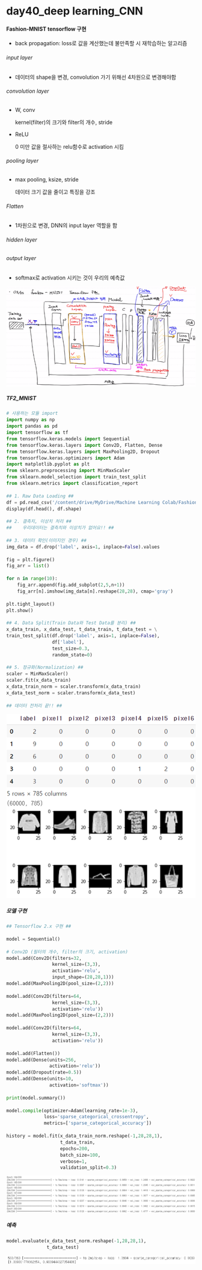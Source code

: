 # day40_deep learning_CNN



#### Fashion-MNIST tensorflow 구현

- back propagation: loss로 값을 계산했는데 불만족할 시 재학습하는 알고리즘

###### input layer

- 데이터의 shape을 변경, convolution 가기 위해선 4차원으로 변경해야함



###### convolution layer

- W, conv

  kernel(filter)의 크기와 filter의 개수, stride

- ReLU

  0 미만 값을 절사하는 relu함수로 activation 시킴

###### pooling layer

- max pooling, ksize, stride

  데이터 크기 값을 줄이고 특징을 강조

###### Flatten

- 1차원으로 변경, DNN의 input layer 역할을 함

###### hidden layer



###### output layer

- softmax로 activation 시키는 것이 우리의 예측값

![image-20210325101125555](md-images/image-20210325101125555.png)



##### TF2_MNIST

```python
# 사용하는 모듈 import
import numpy as np
import pandas as pd
import tensorflow as tf
from tensorflow.keras.models import Sequential
from tensorflow.keras.layers import Conv2D, Flatten, Dense
from tensorflow.keras.layers import MaxPooling2D, Dropout
from tensorflow.keras.optimizers import Adam
import matplotlib.pyplot as plt
from sklearn.preprocessing import MinMaxScaler
from sklearn.model_selection import train_test_split
from sklearn.metrics import classification_report

## 1. Raw Data Loading ##
df = pd.read_csv('/content/drive/MyDrive/Machine Learning Colab/Fashion-MNIST/fashion-mnist_train.csv')
display(df.head(), df.shape)

## 2. 결측치, 이상치 처리 ##
##    우리데이터는 결측치와 이상치가 없어요!! ##

## 3. 데이터 확인(이미지인 경우) ##
img_data = df.drop('label', axis=1, inplace=False).values

fig = plt.figure()
fig_arr = list()

for n in range(10):
    fig_arr.append(fig.add_subplot(2,5,n+1))
    fig_arr[n].imshow(img_data[n].reshape(28,28), cmap='gray')
    
plt.tight_layout()
plt.show()

## 4. Data Split(Train Data와 Test Data를 분리) ##
x_data_train, x_data_test, t_data_train, t_data_test = \
train_test_split(df.drop('label', axis=1, inplace=False),
                 df['label'],
                 test_size=0.3,
                 random_state=0)

## 5. 정규화(Normalization) ##
scaler = MinMaxScaler()
scaler.fit(x_data_train)
x_data_train_norm = scaler.transform(x_data_train)
x_data_test_norm = scaler.transform(x_data_test)

## 데이터 전처리 끝!! ## 
```

![image-20210325172904246](md-images/image-20210325172904246.png)



##### 모델 구현

```python
## Tensorflow 2.x 구현 ##

model = Sequential()

# Conv2D (필터의 개수, filter의 크기, activation)
model.add(Conv2D(filters=32,
                 kernel_size=(3,3),
                 activation='relu',
                 input_shape=(28,28,1)))
model.add(MaxPooling2D(pool_size=(2,2)))

model.add(Conv2D(filters=64,
                 kernel_size=(3,3),
                 activation='relu'))
model.add(MaxPooling2D(pool_size=(2,2)))

model.add(Conv2D(filters=64,
                 kernel_size=(3,3),
                 activation='relu'))

model.add(Flatten())
model.add(Dense(units=256,
                activation='relu'))
model.add(Dropout(rate=0.5))
model.add(Dense(units=10,
                activation='softmax'))

print(model.summary())

model.compile(optimizer=Adam(learning_rate=1e-3),
              loss='sparse_categorical_crossentropy',
              metrics=['sparse_categorical_accuracy'])

history = model.fit(x_data_train_norm.reshape(-1,28,28,1),
                    t_data_train,
                    epochs=200,
                    batch_size=100,
                    verbose=1,
                    validation_split=0.3)
```

![image-20210325172946235](md-images/image-20210325172946235.png)



##### 예측

```python
model.evaluate(x_data_test_norm.reshape(-1,28,28,1),
               t_data_test)
```

![image-20210325173021704](md-images/image-20210325173021704.png)